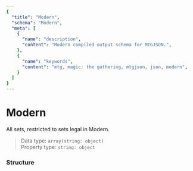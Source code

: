 ```yaml
---
{
  "title": "Modern",
  "schema": "Modern",
  "meta": [
    {
      "name": "description",
      "content": "Modern compiled output schema for MTGJSON.",
    },
    {
      "name": "keywords",
      "content": "mtg, magic: the gathering, mtgjson, json, modern",
    }
  ]
}
---
```


# Modern

All sets, restricted to sets legal in Modern.

> Data type: `array(string: object)`  
> Property type: `string: object`  

### Structure

<GenerateTable/>